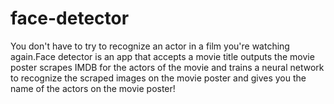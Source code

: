 # face-detector
You don't have to try to recognize an actor in a film you're watching again.Face detector is an  app that accepts a movie title outputs the movie poster scrapes IMDB for the actors of the movie and trains a neural network to recognize the scraped images on the movie poster and gives you the name of the actors on the movie poster!
